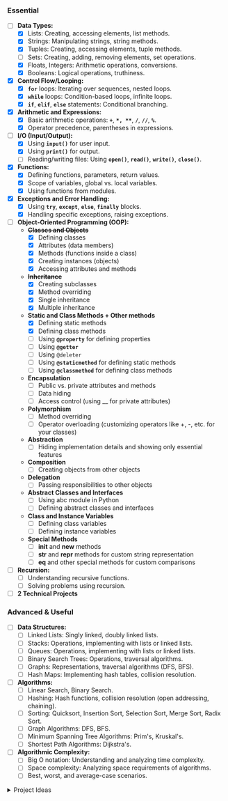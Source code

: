  
 ### Essential

- [ ]  **Data Types:**
    - [x]  Lists: Creating, accessing elements, list methods.
    - [x]  Strings: Manipulating strings, string methods.
    - [x]  Tuples: Creating, accessing elements, tuple methods.
    - [ ]  Sets: Creating, adding, removing elements, set operations.
    - [x]  Floats, Integers: Arithmetic operations, conversions.
    - [x]  Booleans: Logical operations, truthiness.
- [x]  **Control Flow/Looping:**
    - [x]  **`for`** loops: Iterating over sequences, nested loops.
    - [x]  **`while`** loops: Condition-based loops, infinite loops.
    - [x]  **`if`**, **`elif`**, **`else`** statements: Conditional branching.
- [x]  **Arithmetic and Expressions:**
    - [x]  Basic arithmetic operations: **`+`**, **`*, **`**, **`/`**, **`//`**, **`%`**.
    - [x]  Operator precedence, parentheses in expressions.
- [ ]  **I/O (Input/Output):**
    - [x]  Using **`input()`** for user input.
    - [x]  Using **`print()`** for output.
    - [ ]  Reading/writing files: Using **`open()`**, **`read()`**, **`write()`**, **`close()`**.
- [x]  **Functions:**
    - [x]  Defining functions, parameters, return values.
    - [x]  Scope of variables, global vs. local variables.
    - [x]  Using functions from modules.
- [x]  **Exceptions and Error Handling:**
    - [x]  Using **`try`**, **`except`**, **`else`**, **`finally`** blocks.
    - [x]  Handling specific exceptions, raising exceptions.
- [ ]  **Object-Oriented Programming (OOP):**
    - **~~Classes and Objects~~**
        - [x]  Defining classes
        - [x]  Attributes (data members)
        - [x]  Methods (functions inside a class)
        - [x]  Creating instances (objects)
        - [x]  Accessing attributes and methods
    - **~~Inheritance~~**
        - [x]  Creating subclasses
        - [x]  Method overriding
        - [x]  Single inheritance
        - [x]  Multiple inheritance
    - **Static and Class Methods + Other methods**
        - [x]  Defining static methods
        - [x]  Defining class methods
        - [ ]  Using **`@property`** for defining properties
        - [ ]  Using **`@getter`**
        - [ ]  Using `@deleter`
        - [ ]  Using **`@staticmethod`** for defining static methods
        - [ ]  Using **`@classmethod`** for defining class methods
    - **Encapsulation**
        - [ ]  Public vs. private attributes and methods
        - [ ]  Data hiding
        - [ ]  Access control (using __ for private attributes)
    - **Polymorphism**
        - [ ]  Method overriding
        - [ ]  Operator overloading (customizing operators like +, -, etc. for your classes)
    - **Abstraction**
        - [ ]  Hiding implementation details and showing only essential features
    - **Composition**
        - [ ]  Creating objects from other objects
    - **Delegation**
        - [ ]  Passing responsibilities to other objects
    - **Abstract Classes and Interfaces**
        - [ ]  Using abc module in Python
        - [ ]  Defining abstract classes and interfaces
    - **Class and Instance Variables**
        - [ ]  Defining class variables
        - [ ]  Defining instance variables
    - **Special Methods**
        - [ ]  **init** and **new** methods
        - [ ]  **str** and **repr** methods for custom string representation
        - [ ]  **eq** and other special methods for custom comparisons
- [ ]  **Recursion:**
    - [ ]  Understanding recursive functions.
    - [ ]  Solving problems using recursion.
- [ ]  **2 Technical Projects**

### Advanced & Useful

- [ ]  **Data Structures:**
    - [ ]  Linked Lists: Singly linked, doubly linked lists.
    - [ ]  Stacks: Operations, implementing with lists or linked lists.
    - [ ]  Queues: Operations, implementing with lists or linked lists.
    - [ ]  Binary Search Trees: Operations, traversal algorithms.
    - [ ]  Graphs: Representations, traversal algorithms (DFS, BFS).
    - [ ]  Hash Maps: Implementing hash tables, collision resolution.
- [ ]  **Algorithms:**
    - [ ]  Linear Search, Binary Search.
    - [ ]  Hashing: Hash functions, collision resolution (open addressing, chaining).
    - [ ]  Sorting: Quicksort, Insertion Sort, Selection Sort, Merge Sort, Radix Sort.
    - [ ]  Graph Algorithms: DFS, BFS.
    - [ ]  Minimum Spanning Tree Algorithms: Prim's, Kruskal's.
    - [ ]  Shortest Path Algorithms: Dijkstra's.
- [ ]  **Algorithmic Complexity:**
    - [ ]  Big O notation: Understanding and analyzing time complexity.
    - [ ]  Space complexity: Analyzing space requirements of algorithms.
    - [ ]  Best, worst, and average-case scenarios.

<details><summary>Project Ideas</summary>

- Building a deterministic finite state automata in python.
- a python library that allows you to data augment easily
- a terminal based pokedex, just query for any pokemon.
- A menu bar app for quick code snippets
- A script to clear my desktop
- A terminal based story game
- A UI that provides me with details on top DL models based on specific filters
- A python library to return stock information, crypto information, etc
- A UI to return details on specific books based on title or isbn.
- A compiler / interpreter from scratch for mathematical operations
- A machine learning / deep learning framework with model statistics as it trains.
- A python library to seamlessly train implemented SOTA models.
- An autograd library.
- A menubar item that shows the price of a current stock, crypto from the previously build library.
- A menubar item that automatically clears dns, dhcp, and other needed protocols.
- A python script to automatically run the “git add . | git commit -m “Update” | git push on a given file path through a menu bar item
- Create a mac menu bar item that shows total current CPU usage, risk of crashing, and top “X” apps (defined by user) that use the most CPU percentage.
- Build a python library that gets music data, and downloads music as mp3 based on a given url.
- Based on the previous library, a script that downloads music based on a url, adds it to a specified self hosted playlist and then uses a menu bar item to shuffle the playlist and play music.
- A terminal based twitter client.

</details>